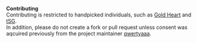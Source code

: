 **Contributing**  
Contributing is restricted to handpicked individuals, such as [Gold Heart](https://github.com/GoldHeartTheOne) and [tSG](https://github.com/tehSimulatorGamer).  
In addition, please do not create a fork or pull request unless consent was aqcuired previously from the project maintainer [qwertyaaa](https://github.com/mbqwertyaaa).
